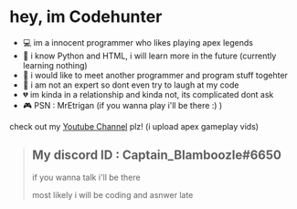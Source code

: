 # hey, im Codehunter

- 💻 im a innocent programmer who likes playing apex legends
- 🔌 i know Python and HTML, i will learn more in the future (currently learning nothing)
- 📲 i would like to meet another programmer and program stuff togehter
- 📡 i am not an expert so dont even try to laugh at my code
- 💔 im kinda in a relationship and kinda not, its complicated dont ask
- 🎮 PSN : MrEtrigan (if you wanna play i'll be there :) )

check out my [Youtube Channel](https://www.youtube.com/channel/UCEi1Yl_QpYygxaLeJ3THdwA) plz! (i upload apex gameplay vids)

>My discord ID : Captain_Blamboozle#6650
>--
>if you wanna talk i'll be there
>
>most likely i will be coding and asnwer late
